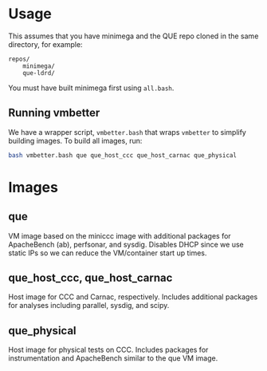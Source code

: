 # Usage

This assumes that you have minimega and the QUE repo cloned in the same
directory, for example:

    repos/
        minimega/
        que-ldrd/

You must have built minimega first using `all.bash`.

## Running vmbetter

We have a wrapper script, `vmbetter.bash` that wraps `vmbetter` to simplify
building images. To build all images, run:

```bash
bash vmbetter.bash que que_host_ccc que_host_carnac que_physical
```

# Images

## que

VM image based on the miniccc image with additional packages for ApacheBench
(ab), perfsonar, and sysdig. Disables DHCP since we use static IPs so we can
reduce the VM/container start up times.

## que_host_ccc, que_host_carnac

Host image for CCC and Carnac, respectively. Includes additional packages for
analyses including parallel, sysdig, and scipy.

## que_physical

Host image for physical tests on CCC. Includes packages for instrumentation and
ApacheBench similar to the que VM image.
